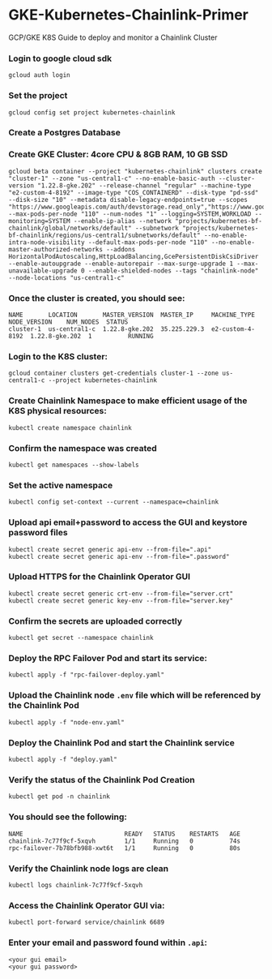 # GKE-Kubernetes-Chainlink-Primer
GCP/GKE K8S Guide to deploy and monitor a Chainlink Cluster

### Login to google cloud sdk
```
gcloud auth login
```

### Set the project
```
gcloud config set project kubernetes-chainlink
```

### Create a Postgres Database

### Create GKE Cluster: 4core CPU & 8GB RAM, 10 GB SSD
```
gcloud beta container --project "kubernetes-chainlink" clusters create "cluster-1" --zone "us-central1-c" --no-enable-basic-auth --cluster-version "1.22.8-gke.202" --release-channel "regular" --machine-type "e2-custom-4-8192" --image-type "COS_CONTAINERD" --disk-type "pd-ssd" --disk-size "10" --metadata disable-legacy-endpoints=true --scopes "https://www.googleapis.com/auth/devstorage.read_only","https://www.googleapis.com/auth/logging.write","https://www.googleapis.com/auth/monitoring","https://www.googleapis.com/auth/servicecontrol","https://www.googleapis.com/auth/service.management.readonly","https://www.googleapis.com/auth/trace.append" --max-pods-per-node "110" --num-nodes "1" --logging=SYSTEM,WORKLOAD --monitoring=SYSTEM --enable-ip-alias --network "projects/kubernetes-bf-chainlink/global/networks/default" --subnetwork "projects/kubernetes-bf-chainlink/regions/us-central1/subnetworks/default" --no-enable-intra-node-visibility --default-max-pods-per-node "110" --no-enable-master-authorized-networks --addons HorizontalPodAutoscaling,HttpLoadBalancing,GcePersistentDiskCsiDriver --enable-autoupgrade --enable-autorepair --max-surge-upgrade 1 --max-unavailable-upgrade 0 --enable-shielded-nodes --tags "chainlink-node" --node-locations "us-central1-c"
```

### Once the cluster is created, you should see:
```
NAME       LOCATION       MASTER_VERSION  MASTER_IP     MACHINE_TYPE      NODE_VERSION    NUM_NODES  STATUS
cluster-1  us-central1-c  1.22.8-gke.202  35.225.229.3  e2-custom-4-8192  1.22.8-gke.202  1          RUNNING
```

### Login to the K8S cluster:
```
gcloud container clusters get-credentials cluster-1 --zone us-central1-c --project kubernetes-chainlink
```

### Create Chainlink Namespace to make efficient usage of the K8S physical resources:
```
kubectl create namespace chainlink
```

### Confirm the namespace was created
```
kubectl get namespaces --show-labels
```

### Set the active namespace
```
kubectl config set-context --current --namespace=chainlink
```

### Upload api email+password to access the GUI and keystore password files
```
kubectl create secret generic api-env --from-file=".api"
kubectl create secret generic api-env --from-file=".password"
```

### Upload HTTPS for the Chainlink Operator GUI
```
kubectl create secret generic crt-env --from-file="server.crt"
kubectl create secret generic key-env --from-file="server.key"
```

### Confirm the secrets are uploaded correctly
```
kubectl get secret --namespace chainlink
```

### Deploy the RPC Failover Pod and start its service:
```
kubectl apply -f "rpc-failover-deploy.yaml"
```

### Upload the Chainlink node `.env` file which will be referenced by the Chainlink Pod
```
kubectl apply -f "node-env.yaml"
```

### Deploy the Chainlink Pod and start the Chainlink service
```
kubectl apply -f "deploy.yaml"
```

### Verify the status of the Chainlink Pod Creation
```
kubectl get pod -n chainlink
```
### You should see the following:
```
NAME                            READY   STATUS    RESTARTS   AGE
chainlink-7c77f9cf-5xqvh        1/1     Running   0          74s
rpc-failover-7b78bfb988-xwt6t   1/1     Running   0          80s
```

### Verify the Chainlink node logs are clean
```
kubectl logs chainlink-7c77f9cf-5xqvh
```

### Access the Chainlink Operator GUI via:
```kubectl port-forward service/chainlink 6689```
### Enter your email and password found within `.api`:
```
<your gui email>
<your gui password>
```

